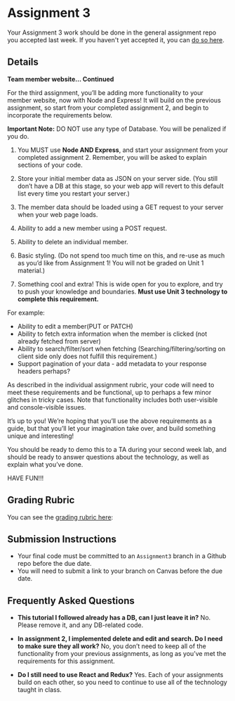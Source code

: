 # Assignment 3

Your Assignment 3 work should be done in the general assignment repo you accepted last week. If you haven't yet accepted it, you can [do so here](https://classroom.github.com/a/aS7pjGjo).

## Details

**Team member website… Continued**

For the third assignment, you’ll be adding more functionality to your member website, now with Node and Express! It will build on the previous assignment, so start from your completed assignment 2, and begin to incorporate the requirements below.

**Important Note:** DO NOT use any type of Database. You will be penalized if you do.


1. You MUST use **Node AND Express**, and start your assignment from your completed assignment 2. Remember, you will be asked to explain sections of your code.


2. Store your initial member data as JSON on your server side. (You still don’t have a DB at this stage, so your web app will revert to this default list every time you restart your server.)


3. The member data should be loaded using a GET request to your server when your web page loads.


4. Ability to add a new member using a POST request.


5. Ability to delete an individual member.


6. Basic styling. (Do not spend too much time on this, and re-use as much as you’d like from Assignment 1! You will not be graded on Unit 1 material.)

7. Something cool and extra! This is wide open for you to explore, and try to push your knowledge and boundaries. **Must use Unit 3 technology to complete this requirement.**

For example:
 - Ability to edit a member(PUT or PATCH)
 - Ability to fetch extra information when the member is clicked (not already fetched from server)
 - Ability to search/filter/sort when fetching (Searching/filtering/sorting on client side only does not fulfill this requirement.)
 - Support pagination of your data - add metadata to your response headers perhaps?

As described in the individual assignment rubric, your code will need to meet these requirements and be functional, up to perhaps a few minor glitches in tricky cases. Note that functionality includes both user-visible and console-visible issues.

It’s up to you! We’re hoping that you’ll use the above requirements as a guide, but that you’ll let your imagination take over, and build something unique and interesting!

You should be ready to demo this to a TA during your second week lab, and should be ready to answer questions about the technology, as well as explain what you’ve done.

HAVE FUN!!!

## Grading Rubric

You can see the [grading rubric here](page_rubric):

## Submission Instructions

- Your final code must be committed to an `Assignment3` branch in a Github repo before the due date.
- You will need to submit a link to your branch on Canvas before the due date.

## Frequently Asked Questions

- **This tutorial I followed already has a DB, can I just leave it in?** 
No. Please remove it, and any DB-related code.

- **In assignment 2, I implemented delete and edit and search. Do I need to make sure they all work?**
No, you don’t need to keep all of the functionality from your previous assignments, as long as you’ve met the requirements for this assignment.

- **Do I still need to use React and Redux?**
Yes. Each of your assignments build on each other, so you need to continue to use all of the technology taught in class.
